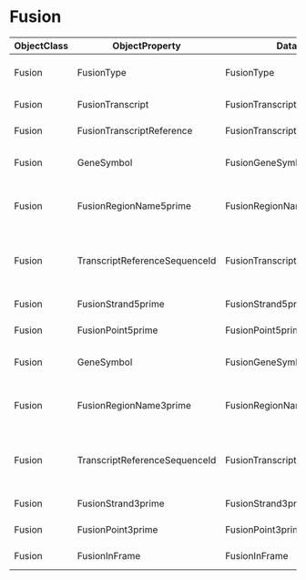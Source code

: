 # Fusion

| ObjectClass | ObjectProperty | DataElementConcept | IdDataElementConcept | DataElementConceptDefFR | DataElementConceptDefEN |
| ----------- | -------------- | ------------------ | -------------------- | ----------------------- | ----------------------- |
| Fusion | FusionType | FusionType | O28 |  | Type of the fusion event. For eg: translocation, readthrough |
| Fusion | FusionTranscript | FusionTranscript | O29 |  | Have been found from a fusion transcript ? |
| Fusion | FusionTranscriptReference | FusionTranscriptReference | O30 |  | Accession number of observed fusion |
| Fusion | GeneSymbol | FusionGeneSymbol5prime | O31 |  | Gene symbol (HUGO) of the gene involved in the fusion on 5 prime end |
| Fusion | FusionRegionName5prime | FusionRegionName5prime | O32 |  | Human readable name for the region of interest from the 5 prime fusion partner. For eg : Exon, Intron |
| Fusion | TranscriptReferenceSequenceId | FusionTranscriptReferenceSequenceId5prime | O33 |  | Reference identifier for cDNA transcript of the 5 prime fusion partner, with version, from NCBI's RefSeq or ENSEMBL. |
| Fusion | FusionStrand5prime | FusionStrand5prime | O34 |  | Strand of the 5 prime fusion partner |
| Fusion | FusionPoint5prime | FusionPoint5prime | O35 |  | Position of the fusion point on the 5 prime partner |
| Fusion | GeneSymbol | FusionGeneSymbol3prime | O36 |  | Gene symbol (HUGO) of the gene involved in the fusion on 3 prime end |
| Fusion | FusionRegionName3prime | FusionRegionName3prime | O37 |  | Human readable name for the region of interest from the 3 prime fusion partner. For eg : Exon, Intron |
| Fusion | TranscriptReferenceSequenceId | FusionTranscriptReferenceSequenceId3prime | O38 |  | Reference identifier for cDNA transcript of the 3 prime fusion partner, with version, from NCBI's RefSeq or ENSEMBL. |
| Fusion | FusionStrand3prime | FusionStrand3prime | O39 |  | Strand of the 3 prime fusion partner |
| Fusion | FusionPoint3prime | FusionPoint3prime | O40 |  | Position of the fusion point on the 3 prime partner |
| Fusion | FusionInFrame | FusionInFrame | O41 |  | Specify whether the fusion is in frame |